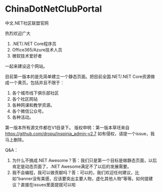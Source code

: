 # ChinaDotNetClubPortal
中文.NET社区联盟官网

热烈欢迎广大
1. .NET/.NET Core程序员
1. Office365/Azure技术人员
1. 微软技术爱好者

一起来建设这个网站。

目前第一版本的是先简单建立一个静态页面。把目前全国.NET/.NET Core资源做成一个黄页。包括并且不限于：
1. 各个城市线下俱乐部社区
2. 各个社区网站
3. 各种网课和教学资源。
3. 各个微信公众号。
4. 各种活动。

第一版本所有源文件都在V1目录下。
版权申明：第一版本草坯来自 https://github.com/dropu/inspinia_admin-v2.7 如有侵权，请提一个issue，我马上删除。

Q&A：
1. 为什么不搞成.NET Awesome？答：我们只是第一个目标是做静态页面，以后肯定是动态页面了，.NET Awesome满足不了以后的发展需要。
2. 我不会编程，我可以做贡献吗？答：可以的，我们欢迎任何建议，比如“banner没有美感，应该要突出主要人物，虚化其他人物”等等。如何提建议？直接在issues里面提就可以啦
